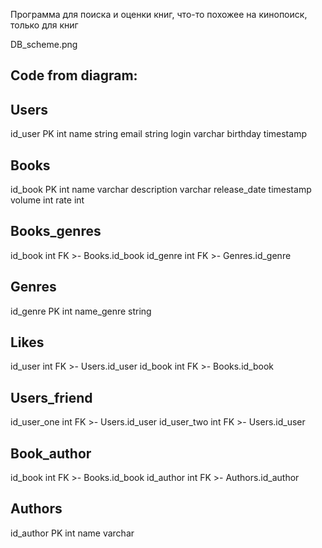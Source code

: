 Программа для поиска и оценки книг, что-то похожее на кинопоиск, только для книг

DB_scheme.png


## Code from diagram:
Users 
-
 id_user PK int 
  name string
  email string 
  login varchar 
  birthday timestamp


Books
-
 id_book PK int 
 name varchar
 description varchar
 release_date timestamp
 volume int
 rate int
  

  
Books_genres
-
  id_book int FK >- Books.id_book
  id_genre int FK >- Genres.id_genre

Genres 
-
  id_genre PK int 
  name_genre string


Likes
-
  id_user int FK >- Users.id_user
  id_book int FK >- Books.id_book
  


Users_friend
-
  id_user_one int FK >- Users.id_user
  id_user_two int FK >- Users.id_user


Book_author
-
  id_book int FK >- Books.id_book
  id_author int FK >- Authors.id_author


Authors
-
  id_author PK int
  name varchar